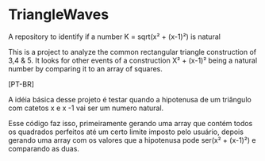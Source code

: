 # TriangleWaves
A repository to identify if a number K = sqrt(x² + (x-1)²) is natural 

This is a project to analyze the common rectangular triangle construction of 3,4 & 5. It looks for other events of a 
construction X² + (x-1)² being a natural number by comparing it to an array of squares.

[PT-BR]

A idéia básica desse projeto é testar quando a hipotenusa de um
triângulo com catetos x e x -1 vai ser um numero natural.

Esse código faz isso, primeiramente gerando uma array que contém todos os quadrados perfeitos até um certo
limite imposto pelo usuário, depois gerando uma array com os valores que a hipotenusa pode ser(x² + (x-1)²) e comparando as duas.   